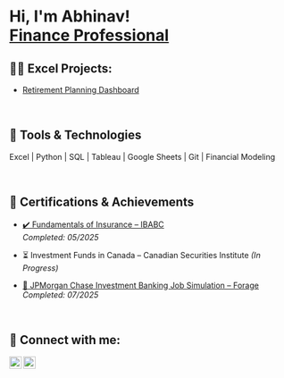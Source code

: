 <h1>Hi, I'm Abhinav! <br> <a href="https://www.linkedin.com/in/abhinavvwadhwa/">Finance Professional</a>

<h2>👨‍💻 Excel Projects:</h2>

  - [Retirement Planning Dashboard](https://github.com/abhinavwadhwa1404/Activeprojects)
<br>

<H2> 🧰 Tools & Technologies </H2>

Excel | Python | SQL | Tableau | Google Sheets | Git | Financial Modeling

<br>
<H2> 📜 Certifications & Achievements </H2>

- [✔️ Fundamentals of Insurance – IBABC](file:///Users/abhinavwadhwa/Desktop/certificates/Fundamentals%20of%20Insurance%20Certificate.pdf)  
  *Completed: 05/2025*

- ⏳ Investment Funds in Canada – Canadian Securities Institute
  *(In Progress)*  
  

- [🏦 JPMorgan Chase Investment Banking Job Simulation – Forage](https://forage-uploads-prod.s3.amazonaws.com/completion-certificates/Sj7temL583QAYpHXD/YD2kY95RQxQtXxFTS_Sj7temL583QAYpHXD_rEg3zwK3LcMxMbwFr_1751407890292_completion_certificate.pdf)  
  *Completed: 07/2025*

<br> 
<h2> 🤳 Connect with me:</h2>

[<img align="left" alt="AbhinavWadhwa | LinkedIn" width="22px" src="https://imgur.com/xZHrdjd.jpg" />][linkedin]
[<img align="left" alt="AbhinavWadhwa | Instagram" width="22px" src="https://imgur.com/DvIDenb.jpg" />][instagram]

[instagram]: https://www.instagram.com/abhinavvwadhwa/
[LinkedIn]: https://www.linkedin.com/in/abhinavvwadhwa/
